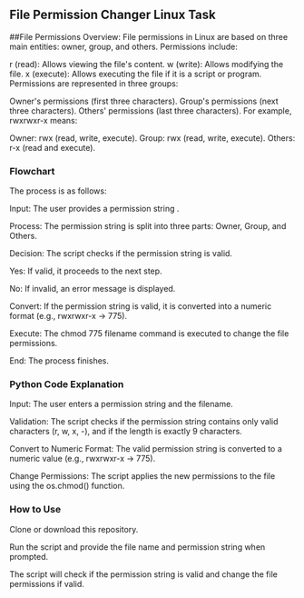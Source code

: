## File Permission Changer Linux Task

##File Permissions Overview: File permissions in Linux are based on three main entities: owner, group, and others. Permissions include:

r (read): Allows viewing the file's content.
w (write): Allows modifying the file.
x (execute): Allows executing the file if it is a script or program.
Permissions are represented in three groups:

Owner's permissions (first three characters).
Group's permissions (next three characters).
Others' permissions (last three characters).
For example, rwxrwxr-x means:

Owner: rwx (read, write, execute).
Group: rwx (read, write, execute).
Others: r-x (read and execute).
### Flowchart
The process is as follows:

Input: The user provides a permission string .

Process: The permission string is split into three parts: Owner, Group, and Others.

Decision: The script checks if the permission string is valid.

Yes: If valid, it proceeds to the next step.

No: If invalid, an error message is displayed.

Convert: If the permission string is valid, it is converted into a numeric format (e.g., rwxrwxr-x → 775).

Execute: The chmod 775 filename command is executed to change the file permissions.

End: The process finishes.

### Python Code Explanation
Input: The user enters a permission string and the filename.

Validation: The script checks if the permission string contains only valid characters (r, w, x, -), and if the length is exactly 9 characters.

Convert to Numeric Format: The valid permission string is converted to a numeric value (e.g., rwxrwxr-x → 775).

Change Permissions: The script applies the new permissions to the file using the os.chmod() function.

### How to Use
Clone or download this repository.

Run the script and provide the file name and permission string when prompted.

The script will check if the permission string is valid and change the file permissions if valid.
